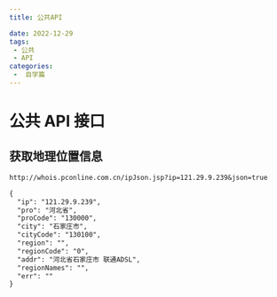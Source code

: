 ```yaml
---
title: 公共API

date: 2022-12-29
tags:
 - 公共
 - API
categories:
 -  自学篇
---
```


# 公共  API  接口

## 获取地理位置信息

```diff
http://whois.pconline.com.cn/ipJson.jsp?ip=121.29.9.239&json=true
```

```diff
{
  "ip": "121.29.9.239",
  "pro": "河北省",
  "proCode": "130000",
  "city": "石家庄市",
  "cityCode": "130100",
  "region": "",
  "regionCode": "0",
  "addr": "河北省石家庄市 联通ADSL",
  "regionNames": "",
  "err": ""
}
```

